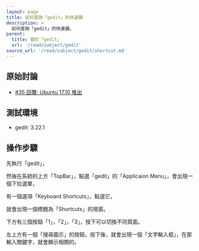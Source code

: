 ```yaml
---
layout: page
title: 如何查詢「gedit」的快速鍵
description: >
  如何查詢「gedit」的快速鍵。
parent:
  title: 關於「gedit」
  url: '/read/subject/gedit'
source_url: '/read/subject/gedit/shortcut.md'
---
```



## 原始討論

* [#35 回覆: Ubuntu 17.10 推出](https://www.ubuntu-tw.org/modules/newbb/viewtopic.php?post_id=358840#forumpost358840)


## 測試環境

* gedit: 3.22.1


## 操作步驟

先執行「gedit」，

然後在系統的上方「TopBar」，點選「gedit」的「Applicaion Menu」，會出現一個下拉選單，

有一個選項「Keyboard Shortcuts」，點選它，

就會出現一個標題為「Shortcuts」的視窗。

下方有三個按鈕「1」，「2」，「3」，按下可以切換不同頁面。

左上方有一個「搜尋圖示」的按鈕，按下後，就會出現一個「文字輸入框」，在那輸入關鍵字，就會顯示相關的。
